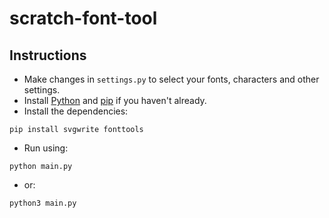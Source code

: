 # scratch-font-tool

## Instructions

- Make changes in `settings.py` to select your fonts, characters and other settings.
- Install [Python](https://www.python.org/downloads/) and [pip](https://pip.pypa.io/en/stable/installation/) if you haven't already.
- Install the dependencies:

```
pip install svgwrite fonttools
```
- Run using:
```
python main.py
```

- or:
```
python3 main.py
```
